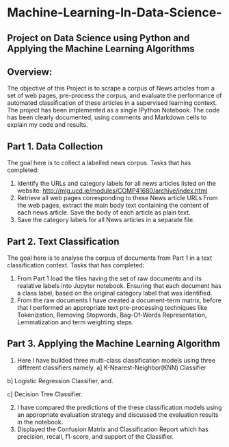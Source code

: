 # Machine-Learning-In-Data-Science-
## Project on Data Science using Python and Applying the Machine Learning Algorithms 

## Overview: 

The objective of this Project is to scrape a corpus of News articles from a set of web pages, pre-process the corpus, and evaluate the performance of automated classification of these articles in a supervised learning context. The project has been implemented as a single IPython Notebook. The code has been clearly documented, using comments and Markdown cells to explain my code and results.

## Part 1. Data Collection 
  
 The goal here is to collect a labelled news corpus. Tasks that has completed: 
  1. Identify the URLs and category labels for all news articles listed on the website:                  http://mlg.ucd.ie/modules/COMP41680/archive/index.html 
  2. Retrieve all web pages corresponding to these News article URLs From the web pages, extract
  the main body text containing the content of each news article. Save the body of each article as plain text. 
  3. Save the category labels for all News articles in a separate file. 
  
## Part 2. Text Classification 

The goal here is to analyse the corpus of documents from Part 1 in a text classification context. Tasks that has completed: 
1. From Part 1 load the files having the set of raw documents and its realative labels into Jupyter notebook. 
Ensuring that each document has a class label, based on the original category label that was identified. 
2. From the raw documents I have created a document-term matrix, before that I performed an appropriate text pre-processing techniques like Tokenization, Removing Stopwords, Bag-Of-Words Representation, Lemmatization and term weighting steps. 

## Part 3. Applying the Machine Learning Algorithm

1. Here I have builded three multi-class classification models using three different classifiers namely. 
a] K-Nearest-Neighbor(KNN) Classifier

b] Logistic Regression Classifier, and. 

c] Decision Tree Classifier.

2. I have compared the predictions of the these classification models using an appropriate evaluation strategy 
and discussed the evaluation results in the notebook. 
3. Displayed the Confusion Matrix and Classification Report which has precision, recall, f1-score, and support of the Classifier. 

